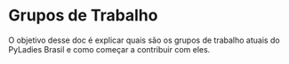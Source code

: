 # Grupos de Trabalho

O objetivo desse doc é explicar quais são os grupos de trabalho atuais do PyLadies Brasil e como começar a contribuir com eles.